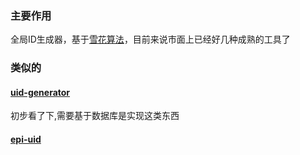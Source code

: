 ### 主要作用

全局ID生成器，基于[雪花算法](https://github.com/twitter/snowflake)，目前来说市面上已经好几种成熟的工具了


### 类似的

#### [uid-generator](https://github.com/baidu/uid-generator)
 初步看了下,需要基于数据库是实现这类东西
 
#### [epi-uid](https://github.com/linhuaichuan/ecp-uid)
